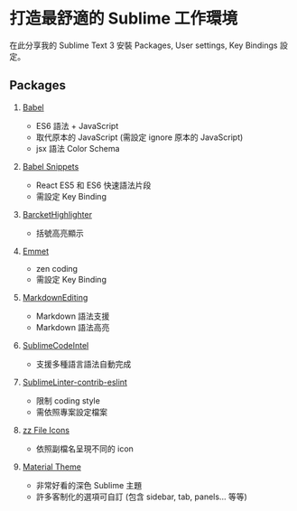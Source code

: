# 打造最舒適的 Sublime 工作環境

在此分享我的 Sublime Text 3 安裝 Packages, User settings, Key Bindings 設定。

## Packages

1. [Babel](https://github.com/babel/babel-sublime)

   * ES6 語法 + JavaScript
   * 取代原本的 JavaScript (需設定 ignore 原本的 JavaScript)
   * jsx 語法 Color Schema

2. [Babel Snippets](https://github.com/babel/babel-sublime-snippets)
    
   * React ES5 和 ES6 快速語法片段
   * 需設定 Key Binding

3. [BarcketHighlighter](https://github.com/facelessuser/BracketHighlighter)

   * 括號高亮顯示

4. [Emmet](https://github.com/sergeche/emmet-sublime)

   * zen coding
   * 需設定 Key Binding

5. [MarkdownEditing](https://github.com/SublimeText-Markdown/MarkdownEditing)

   * Markdown 語法支援
   * Markdown 語法高亮

6. [SublimeCodeIntel](https://github.com/SublimeCodeIntel/SublimeCodeIntel)

   * 支援多種語言語法自動完成

7. [SublimeLinter-contrib-eslint](https://github.com/roadhump/SublimeLinter-eslint)

   * 限制 coding style
   * 需依照專案設定檔案

8. [zz File Icons](https://github.com/oivva/sublime-file-icons)

   * 依照副檔名呈現不同的 icon

9. [Material Theme](https://github.com/equinusocio/material-theme)

   * 非常好看的深色 Sublime 主題
   * 許多客制化的選項可自訂 (包含 sidebar, tab, panels... 等等)
